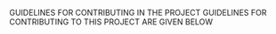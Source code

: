 GUIDELINES FOR CONTRIBUTING IN THE PROJECT
GUIDELINES FOR CONTRIBUTING TO THIS PROJECT ARE GIVEN BELOW
